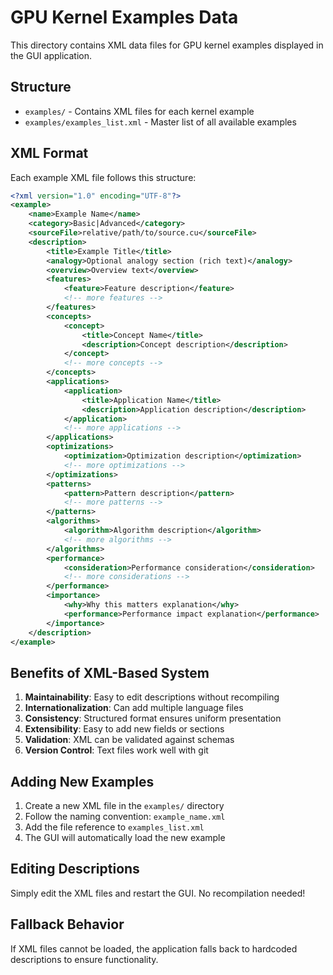 # GPU Kernel Examples Data

This directory contains XML data files for GPU kernel examples displayed in the GUI application.

## Structure

- `examples/` - Contains XML files for each kernel example
- `examples/examples_list.xml` - Master list of all available examples

## XML Format

Each example XML file follows this structure:

```xml
<?xml version="1.0" encoding="UTF-8"?>
<example>
    <name>Example Name</name>
    <category>Basic|Advanced</category>
    <sourceFile>relative/path/to/source.cu</sourceFile>
    <description>
        <title>Example Title</title>
        <analogy>Optional analogy section (rich text)</analogy>
        <overview>Overview text</overview>
        <features>
            <feature>Feature description</feature>
            <!-- more features -->
        </features>
        <concepts>
            <concept>
                <title>Concept Name</title>
                <description>Concept description</description>
            </concept>
            <!-- more concepts -->
        </concepts>
        <applications>
            <application>
                <title>Application Name</title>
                <description>Application description</description>
            </application>
            <!-- more applications -->
        </applications>
        <optimizations>
            <optimization>Optimization description</optimization>
            <!-- more optimizations -->
        </optimizations>
        <patterns>
            <pattern>Pattern description</pattern>
            <!-- more patterns -->
        </patterns>
        <algorithms>
            <algorithm>Algorithm description</algorithm>
            <!-- more algorithms -->
        </algorithms>
        <performance>
            <consideration>Performance consideration</consideration>
            <!-- more considerations -->
        </performance>
        <importance>
            <why>Why this matters explanation</why>
            <performance>Performance impact explanation</performance>
        </importance>
    </description>
</example>
```

## Benefits of XML-Based System

1. **Maintainability**: Easy to edit descriptions without recompiling
2. **Internationalization**: Can add multiple language files
3. **Consistency**: Structured format ensures uniform presentation
4. **Extensibility**: Easy to add new fields or sections
5. **Validation**: XML can be validated against schemas
6. **Version Control**: Text files work well with git

## Adding New Examples

1. Create a new XML file in the `examples/` directory
2. Follow the naming convention: `example_name.xml`
3. Add the file reference to `examples_list.xml`
4. The GUI will automatically load the new example

## Editing Descriptions

Simply edit the XML files and restart the GUI. No recompilation needed!

## Fallback Behavior

If XML files cannot be loaded, the application falls back to hardcoded descriptions to ensure functionality.
